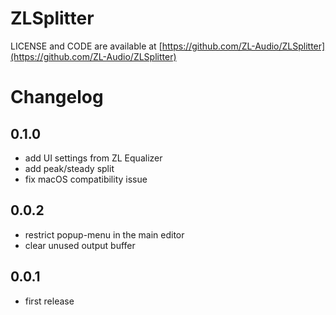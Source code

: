# ZLSplitter

LICENSE and CODE are available at [https://github.com/ZL-Audio/ZLSplitter](https://github.com/ZL-Audio/ZLSplitter)

# Changelog

## 0.1.0

- add UI settings from ZL Equalizer
- add peak/steady split
- fix macOS compatibility issue

## 0.0.2

- restrict popup-menu in the main editor
- clear unused output buffer

## 0.0.1

- first release